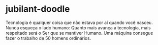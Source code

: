# jubilant-doodle
Tecnologia é qualquer coisa que não estava por aí quando você nasceu. Nunca esqueça o lado humano: Quanto mais avança a tecnologia, mais respeitado será o Ser que se mantiver Humano. Uma máquina consegue fazer o trabalho de 50 homens ordinários.

